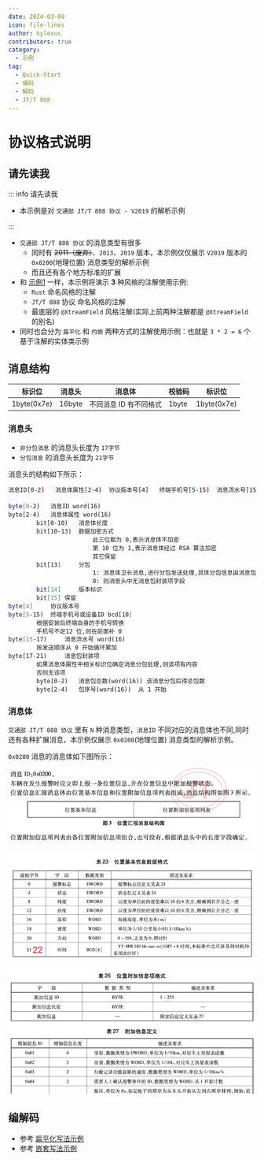 ```yaml
---
date: 2024-03-09
icon: file-lines
author: hylexus
contributors: true
category:
  - 示例
tag:
  - Quick-Start
  - 编码
  - 解码
  - JT/T 808
---
```


# 协议格式说明

## 请先读我

::: info 请先读我

- 本示例是对 `交通部 JT/T 808 协议 - V2019` 的解析示例

:::

- `交通部 JT/T 808 协议` 的消息类型有很多
    - 同时有 ~~2011（废弃）~~、`2013`、`2019` 版本，本示例仅仅展示 `V2019` 版本的 `0x0200`(地理位置) 消息类型的解析示例
    - 而且还有各个地方标准的扩展
- 和 [示例1](../custom-protocol-sample-01/index.md) 一样，本示例将演示 **3** 种风格的注解使用示例:
    - `Rust` 命名风格的注解
    - `JT/T 808` 协议 命名风格的注解
    - 最底层的 `@XtreamField` 风格注解(实际上前两种注解都是 `@XtreamField` 的别名)
- 同时也会分为 `扁平化` 和 `内嵌` 两种方式的注解使用示例：也就是 `3 * 2 = 6` 个 基于注解的实体类示例

## 消息结构

| 标识位         | 消息头    | 消息体               | 校验码   | 标识位         |
|-------------|--------|-------------------|-------|-------------|
| 1byte(0x7e) | 16byte | 不同消息 ID 有不同格式 			 | 1byte | 1byte(0x7e) |

### 消息头

- `非分包消息` 的消息头长度为 `17字节`
- `分包消息` 的消息头长度为 `21字节`

消息头的结构如下所示：

```sh
消息ID[0-2)	消息体属性[2-4)	协议版本号[4]   终端手机号[5-15)	消息流水号[15-17)	消息包封装项[17-21)

byte[0-2) 	消息ID word(16)
byte[2-4) 	消息体属性 word(16)
		bit[0-10)	消息体长度
		bit[10-13)	数据加密方式
						此三位都为 0,表示消息体不加密
						第 10 位为 1,表示消息体经过 RSA 算法加密
						其它保留
		bit[13]		分包
						1: 消息体卫长消息,进行分包发送处理,具体分包信息由消息包封装项决定
						0: 则消息头中无消息包封装项字段
		bit[14]	    版本标识
		bit[15]	保留
byte[4]     协议版本号
byte[5-15) 	终端手机号或设备ID bcd[10]
		根据安装后终端自身的手机号转换
		手机号不足12 位,则在前面补 0
byte[15-17) 	消息流水号 word(16)
		按发送顺序从 0 开始循环累加
byte[17-21) 	消息包封装项
        如果消息体属性中相关标识位确定消息分包处理,则该项有内容
		否则无该项
		byte[0-2)	消息包总数(word(16)) 该消息分包后得总包数
		byte[2-4)	包序号(word(16))  从 1 开始
```

### 消息体

`交通部 JT/T 808 协议` 里有 `N` 种消息类型，`消息ID` 不同对应的消息体也不同,同时还有各种扩展消息，本示例仅展示 `0x0200`(地理位置) 消息类型的解析示例。

`0x0200` 消息的消息体如下图所示：

![](/img/core/annotation/jt-808-0200-1.png)

![](/img/core/annotation/jt-808-0200-2.png)

![](/img/core/annotation/jt-808-0200-3.png)

## 编解码

- 参考 [扁平化写法示例](flatten-style-demo.md)
- 参考 [嵌套写法示例](nested-style-demo.md)


